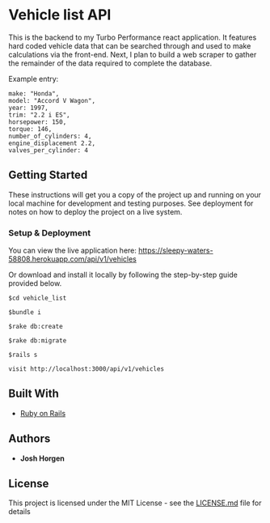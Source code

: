 # Vehicle list API

This is the backend to my Turbo Performance react application. It features hard coded vehicle data that can be searched through and used to make calculations via the front-end. Next, I plan to build a web scraper to gather the remainder of the data required to complete the database.

Example entry:

  ```
  make: "Honda",
  model: "Accord V Wagon",
  year: 1997,
  trim: "2.2 i ES",
  horsepower: 150,
  torque: 146,
  number_of_cylinders: 4,
  engine_displacement 2.2,
  valves_per_cylinder: 4
  ```


## Getting Started

These instructions will get you a copy of the project up and running on your local machine for development and testing purposes. See deployment for notes on how to deploy the project on a live system.


### Setup & Deployment

You can view the live application here: https://sleepy-waters-58808.herokuapp.com/api/v1/vehicles

Or download and install it locally by following the step-by-step guide provided below.

```
$cd vehicle_list

$bundle i

$rake db:create

$rake db:migrate

$rails s

visit http://localhost:3000/api/v1/vehicles

``` 

## Built With

* [Ruby on Rails](https://rubyonrails.org/)

## Authors

* **Josh Horgen**

## License

This project is licensed under the MIT License - see the [LICENSE.md](LICENSE.md) file for details
